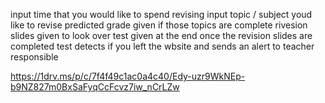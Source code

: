 input time that you would like to spend revising
input topic / subject youd like to revise
predicted grade given if those topics are complete
rivesion slides given to look over
test given at the end once the revision slides are completed
test detects if you left the wbsite and sends an alert to teacher responsible

https://1drv.ms/p/c/7f4f49c1ac0a4c40/Edy-uzr9WkNEp-b9NZ827m0BxSaFyqCcFcvz7iw_nCrLZw
